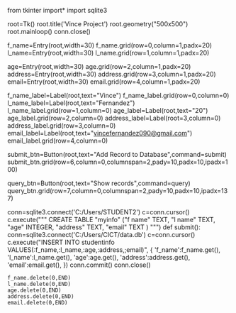 from tkinter import*
import sqlite3

root=Tk()
root.title('Vince Project')
root.geometry("500x500")
root.mainloop()
conn.close()

f_name=Entry(root,width=30)
f_name.grid(row=0,column=1,padx=20)
l_name=Entry(root,width=30)
l_name.grid(row=1,column=1,padx=20)

age=Entry(root,width=30)
age.grid(row=2,column=1,padx=20)
address=Entry(root,width=30)
address.grid(row=3,column=1,padx=20)
email=Entry(root,width=30)
email.grid(row=4,column=1,padx=20)

f_name_label=Label(root,text="Vince")
f_name_label.grid(row=0,column=0)
l_name_label=Label(root,text="Fernandez")
l_name_label.grid(row=1,column=0)
age_label=Label(root,text="20")
age_label.grid(row=2,column=0)
address_label=Label(root=3,column=0)
address_label.grid(row=3,column=0)
email_label=Label(root,text="vincefernandez090@gmail.com")
email_label.grid(row=4,column=0)

submit_btn=Button(root,text="Add Record to Database",command=submit)
submit_btn.grid(row=6,column=0,columnspan=2,pady=10,padx=10,ipadx=100)

query_btn=Button(root,text="Show records",command=query)
query_btn.grid(row=7,column=0,columnspan=2,pady=10,padx=10,ipadx=137)

conn=sqlite3.connect('C:/Users/STUDENT2')
c=conn.cursor()
c.execute("""
CREATE TABLE "myinfo"
	("f name" TEXT,
	"l name"  TEXT,
	"age"  INTEGER,
	"address"  TEXT,
	"email" TEXT
     )
     """)
def submit():
    conn=sqlite3.connect('C:/Users/CICT/data.db')
    c=conn.cursor()
    c.execute("INSERT INTO studentinfo VALUES(:f_name,:l_name,:age,:address,;email)",
              {
                  'f_name':f_name.get(),
                  'l_name':l_name.get(),
                  'age':age.get(),
                  'address':address.get(),
                  'email':email.get(),
                  })
    conn.commit()
    conn.close()

    f_name.delete(0,END)
    l_name.delete(0,END)
    age.delete(0,END)
    address.delete(0,END)
    email.delete(0,END)
